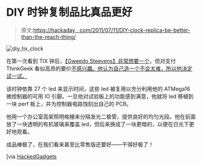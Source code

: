 # DIY 时钟复制品比真品更好

> 原文:[https://hackaday . com/2011/07/11/DIY-clock-replica-be-better-than-the-reach-thing/](https://hackaday.com/2011/07/11/diy-clock-replica-is-better-than-the-real-thing/)

![diy_tix_clock](../Images/49f23a8dcf3b2f3b8f244f01360d48d8.png "diy_tix_clock")

在第一次看到 TIX 钟后，[【Gweedo Steevens】非常想要一个](http://www.gweeds.net/tixclock/tixclock.html)，但对支付 ThinkGeek 看似高昂的要价[不感兴趣。他认为自己造一个不会太难，所以他决定试一试。](http://www.thinkgeek.com/homeoffice/lights/7437/)

该时钟依靠 27 个 led 来显示时间，这些 led 被复用以充分利用他的 ATMega16 微控制器的可用 IO 引脚。一旦他对试验板上的功能感到满意，他就将 led 移植到一块 perf 板上，并为控制器电路蚀刻出自己的 PCB。

他用一个办公室高架照明格栅来分隔发光二极管，提供良好的均匀光段。他在前面放了一块透明的有机玻璃来覆盖 led，但后来换成了一块更暗的，以便在日光下更好地观看。

成品棒极了，在我们看来甚至比零售版还要好——干得好极了！

[via [HackedGadgets](http://hackedgadgets.com/2011/07/10/diy-tix-clock/)
